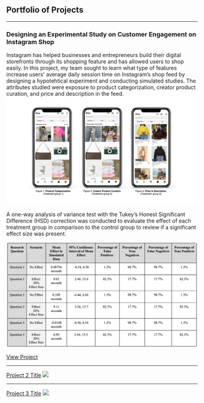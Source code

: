 ## Portfolio of Projects

---

### Designing an Experimental Study on Customer Engagement on Instagram Shop
Instagram has helped businesses and entrepreneurs build their digital storefronts through its shopping feature and has allowed users to shop easily. In this project, my team sought to learn what type of features increase users' average daily session time on Instagram’s shop feed by designing a hypotehtical experiment and conducting simulated studies. The attributes studied were exposure to product categorization, creator product curation, and price and description in the feed. 
<img src="images/igshop-rd/treatments.jpeg"/>

A one-way analysis of variance test with the Tukey’s Honest Significant Difference (HSD) correction was conducted to evaluate the effect of each treatment group in comparison to the control group to review if a significant effect size was present.

<img src="images/igshop-rd/simulations results.png"/>

[View Project](https://joycemegumi.github.io/Research-Design-Final-Project/)

---
[Project 2 Title](/pdf/sample_presentation.pdf)
<img src="images/dummy_thumbnail.jpg?raw=true"/>

---
[Project 3 Title](http://example.com/)
<img src="images/dummy_thumbnail.jpg?raw=true"/>





